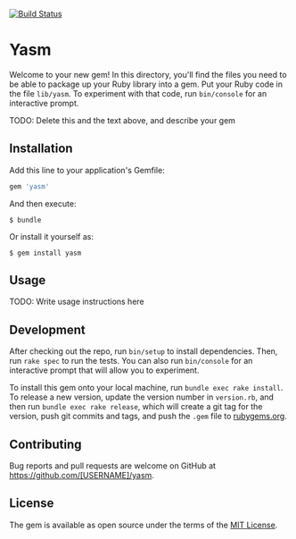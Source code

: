 [![Build Status](https://travis-ci.org/lastdays/yasm.svg?branch=master)](https://travis-ci.org/lastdays/yasm)
# Yasm

Welcome to your new gem! In this directory, you'll find the files you need to be able to package up your Ruby library into a gem. Put your Ruby code in the file `lib/yasm`. To experiment with that code, run `bin/console` for an interactive prompt.

TODO: Delete this and the text above, and describe your gem

## Installation

Add this line to your application's Gemfile:

```ruby
gem 'yasm'
```

And then execute:

    $ bundle

Or install it yourself as:

    $ gem install yasm

## Usage

TODO: Write usage instructions here

## Development

After checking out the repo, run `bin/setup` to install dependencies. Then, run `rake spec` to run the tests. You can also run `bin/console` for an interactive prompt that will allow you to experiment.

To install this gem onto your local machine, run `bundle exec rake install`. To release a new version, update the version number in `version.rb`, and then run `bundle exec rake release`, which will create a git tag for the version, push git commits and tags, and push the `.gem` file to [rubygems.org](https://rubygems.org).

## Contributing

Bug reports and pull requests are welcome on GitHub at https://github.com/[USERNAME]/yasm.

## License

The gem is available as open source under the terms of the [MIT License](http://opensource.org/licenses/MIT).
